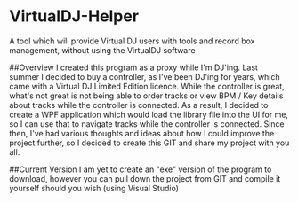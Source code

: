 # VirtualDJ-Helper
A tool which will provide Virtual DJ users with tools and record box management, without using the VirtualDJ software

##Overview
I created this program as a proxy while I'm DJ'ing. Last summer I decided to buy a controller, as I've been DJ'ing for years, which came with a Virtual DJ Limited Edition licence.  While the controller is great, what's not great is not being able to order tracks or view BPM / Key details about tracks while the controller is connected.  As a result, I decided to create a WPF application which would load the library file into the UI for me, so I can use that to navigate tracks while the controller is connected.  Since then, I've had various thoughts and ideas about how I could improve the project further, so I decided to create this GIT and share my project with you all.

##Current Version
I am yet to create an "exe" version of the program to download, however you can pull down the project from GIT and compile it yourself should you wish (using Visual Studio)
